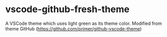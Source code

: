 # vscode-github-fresh-theme
A VSCode theme which uses light green as its theme color. Modified from theme GitHub (https://github.com/primer/github-vscode-theme)
